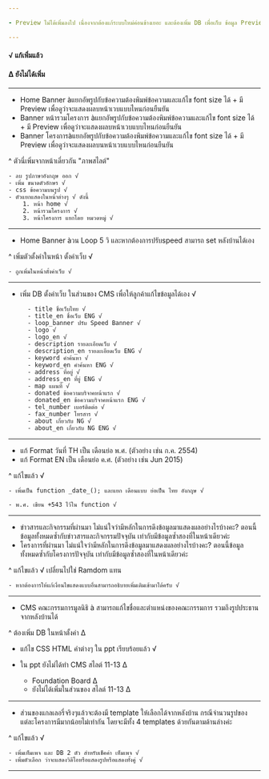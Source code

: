 ```yaml
---

- Preview ไม่ได้เพิ่มลงไป เนื่องจากต้องแก้ระบบใหม่ค่อนข้างเยอะ และต้องเพิ่ม DB เพื่อเก็บ ข้อมูล Preview แยก หรือคือ ทำหน้าแบบเดี่ยวกันกับหน้าแสดงผล แต่งเก็บเป็นอีกไฟล์ไว้

---
```


#### √ แก้เพิ่มแล้ว
#### ∆ ยังไม่ได้เพิ่ม

---
- Home Banner àแยกอัพรูปกับข้อความต้องพิมพ์ข้อความและแก้ไข font size ได้ + มี Preview เพื่อดูว่าจะแสดงผลบหน้าเวบแบบไหนก่อนยืนยัน
- Banner หน้ารวมโครงการ àแยกอัพรูปกับข้อความต้องพิมพ์ข้อความและแก้ไข font size ได้ + มี Preview เพื่อดูว่าจะแสดงผลบหน้าเวบแบบไหนก่อนยืนยัน
- Banner โครงการàแยกอัพรูปกับข้อความต้องพิมพ์ข้อความและแก้ไข font size ได้ + มี Preview เพื่อดูว่าจะแสดงผลบนหน้าเวบแบบไหนก่อนยืนยัน

^ ตัวนี่เพิ่มจากหน้าเดี่ยวกัน "ภาพสไลต์"

	- ลบ รูปภาษาอังกฤษ ออก √
	- เพิ่ม ขนาดตัวอักษร √
	- css ข้อความบนรูป √
	- ตัวแยกแสดงในหน้าต่างๆ √ ดังนี้
		1. หน้า home √
		2. หน้ารวมโครงการ √
		3. หน้าโครงการ แยกโดย หมวดหมู่ √

---

- Home Banner àวน Loop 5 วิ และหากต้องการปรับspeed สามารถ set หลังบ้านได้เอง

^ เพิ่มตัวตั้งค่าในหน้า ตั้งค่าเว็บ √

	- ถูกเพิ่มในหน้าตั้งค่าเว็บ √

---

- เพิ่ม DB ตั้งค่าเว็บ ในส่วนของ CMS เพื่อให้ลูกค้าแก้ไขข้อมูลได้เอง √
 
 		- title ชื่อเว็บไทย √
		- title_en ชื่อเว็บ ENG √
		- loop_banner ปรับ Speed Banner √
		- logo √
		- logo_en √
		- description รายละเอียดเว็บ √
		- description_en รายละเอียดเว็บ ENG √
		- keyword คำค้นหา √
		- keyword_en คำค้นหา ENG √
		- address ที่อยู่ √
		- address_en ที่ยู่ ENG √
		- map แผนที่ √
		- donated ข้อความบริจาคหน้าแรก √
		- donated_en ข้อความบริจาคหน้าแรก ENG √
		- tel_number เบอร์ติดต่อ √
		- fax_number โทรสาร √
		- about เกี่ยวกับ NG √
		- about_en เกี่ยวกับ NG ENG √

---

- แก้ Format  วันที่ TH เป็น เดือนย่อ พ.ศ. (ตัวอย่าง เช่น ก.ค. 2554)
- แก้ Format  EN เป็น เดือนย่อ ค.ศ. (ตัวอย่าง เช่น Jun 2015)

^ แก้ไขแล้ว √

	- เพิ่มเป็น function _date_(); และแยก เดือนแบบ ย่อเป็น ไทย อังกฤษ √

	- พ.ศ. เขียน +543 ไว้ใน function √

---
- ข่าวสารและกิจกรรมที่ผ่านมา ไม่แน่ใจว่ามีหลักในการดึงข้อมูลมาแสดงผลอย่างไรบ้างคะ? ตอนนี้ข้อมูลทั้งหมดซ้ำกับข่าวสารและกิจกรรมปัจจุบัน เท่ากับมีข้อมูลซ้ำสองที่ในหน้าเดียวค่ะ
- โครงการที่ผ่านมา ไม่แน่ใจว่ามีหลักในการดึงข้อมูลมาแสดงผลอย่างไรบ้างคะ? ตอนนี้ข้อมูลทั้งหมดซ้ำกับโครงการปัจจุบัน เท่ากับมีข้อมูลซ้ำสองที่ในหน้าเดียวค่ะ

^ แก้ไขแล้ว √ เปลี่ยนไปใช่ Ramdom แทน

	- หากต้องการให้แก้เงื่อนไขแสดงแบบอื่นสามารถอธิบายเพิ่มเติมเข้ามาได้ครับ √

---
- CMS คณะกรรมการมูลนิธิ à สามารถแก้ไขชื่อและตำแหน่งของคณะกรรมการ รวมถึงรูปประธานจากหลังบ้านได้

^ ต้องเพิ่ม DB ในหน้าตั้งค่า ∆

- แก้ไข CSS HTML คำต่างๆ ใน ppt เรียบร้อยแล้ว √
- ใน ppt ยังไม่ได้ทำ CMS สไลต์ 11-13 ∆

	- Foundation Board ∆
	- ยังไม่ได้เพิ่มในส่วนของ สไลต์ 11-13 ∆
---
- ส่วนของแกลเลอรี่จริงๆแล้วจะต้องมี template ให้เลือกได้จากหลังบ้าน กรณีจำนวนรูปของแต่ละโครงการมีมากน้อยไม่เท่ากัน โดยจะมีทั้ง 4 templates ด้วยกันตามด้านล่างค่ะ

^ แก้ไขแล้ว √

	- เพิ่มเท็มเพจ และ DB 2 ตัว สำหรับเช็คค่า เท็มเพจ √
	- เพิ่มตัวเลือก ว่าจะแสดงวิดีโอหรือแสดงรูปหรือแสดงทั้งคู่ √

---
